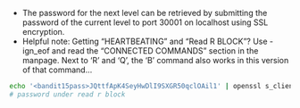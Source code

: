 - The password for the next level can be retrieved by submitting the password of the current level to port 30001 on localhost using SSL encryption. 
- Helpful note: Getting “HEARTBEATING” and “Read R BLOCK”? Use -ign_eof and read the “CONNECTED COMMANDS” section in the manpage. Next to ‘R’ and ‘Q’, the ‘B’ command also works in this version of that command…
```bash
echo '<bandit15pass>JQttfApK4SeyHwDlI9SXGR50qclOAil1' | openssl s_client -ign_eof localhost:30001
# password under read r block
```
